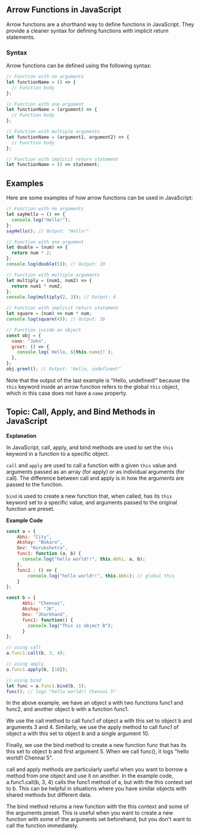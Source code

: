 ## Arrow Functions in JavaScript

Arrow functions are a shorthand way to define functions in JavaScript. They provide a cleaner syntax for defining functions with implicit return statements.

### Syntax

Arrow functions can be defined using the following syntax:

```javascript
// Function with no arguments
let functionName = () => {
  // Function body
};

// Function with one argument
let functionName = (argument) => {
  // Function body
};

// Function with multiple arguments
let functionName = (argument1, argument2) => {
  // Function body
};

// Function with implicit return statement
let functionName = () => statement;
```
## Examples

Here are some examples of how arrow functions can be used in JavaScript:

```javascript
// Function with no arguments
let sayHello = () => {
  console.log("Hello!");
};
sayHello(); // Output: "Hello!"

// Function with one argument
let double = (num) => {
  return num * 2;
};
console.log(double(5)); // Output: 10

// Function with multiple arguments
let multiply = (num1, num2) => {
  return num1 * num2;
};
console.log(multiply(2, 3)); // Output: 6

// Function with implicit return statement
let square = (num) => num * num;
console.log(square(4)); // Output: 16

// Function inside an object
const obj = {
  name: "John",
  greet: () => {
    console.log(`Hello, ${this.name}!`);
  },
};
obj.greet(); // Output: "Hello, undefined!"

```
Note that the output of the last example is "Hello, undefined!" because the `this` keyword inside an arrow function refers to the global `this` object, which in this case does not have a `name` property.

## Topic: Call, Apply, and Bind Methods in JavaScript

**Explanation**

In JavaScript, call, apply, and bind methods are used to set the `this` keyword in a function to a specific object.

`call` and `apply` are used to call a function with a given `this` value and arguments passed as an array (for apply) or as individual arguments (for call). The difference between call and apply is in how the arguments are passed to the function.

`bind` is used to create a new function that, when called, has its `this` keyword set to a specific value, and arguments passed to the original function are preset.

**Example Code**

```javascript
const a = {
    Abhi: "City",
    Akshay: "Bokaro",
    Dev: "Kurukshetra",
    func1: function (a, b) {
      console.log("hello world!!", this.Abhi, a, b);
    },
    func2 : () => {
        console.log("hello world!!", this.Abhi); // global this
    }
};

const b = {
      Abhi: "Chennai",
      Akshay: "JK",
      Dev: "Jharkhand",
      func1: function() {
        console.log("This is object B");
      }
};

// using call
a.func1.call(b, 3, 4);

// using apply
a.func1.apply(b, [10]);

// using bind
let func = a.func1.bind(b, 5);
func(); // logs "hello world!! Chennai 5"

```
In the above example, we have an object a with two functions func1 and func2, and another object b with a function func1.

We use the call method to call func1 of object a with this set to object b and arguments 3 and 4. Similarly, we use the apply method to call func1 of object a with this set to object b and a single argument 10.

Finally, we use the bind method to create a new function func that has its this set to object b and first argument 5. When we call func(), it logs "hello world!! Chennai 5".

call and apply methods are particularly useful when you want to borrow a method from one object and use it on another. In the example code, a.func1.call(b, 3, 4) calls the func1 method of a, but with the this context set to b. This can be helpful in situations where you have similar objects with shared methods but different data.

The bind method returns a new function with the this context and some of the arguments preset. This is useful when you want to create a new function with some of the arguments set beforehand, but you don't want to call the function immediately.




